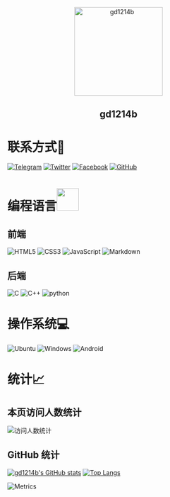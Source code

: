 <p align="center">
 <img width="200px" src="https://blog.gd1214b.icu/images/avatar.png" align="center" alt="gd1214b" />
 <h2 align="center">gd1214b</h2>
</p>

# 联系方式📱
[![Telegram](https://img.shields.io/badge/Telegram-2CA5E0?style=for-the-badge&logo=telegram&logoColor=white)](https://t.me/gd1214b) 
[![Twitter](https://img.shields.io/badge/Twitter-1DA1F2?style=for-the-badge&logo=twitter&logoColor=white)](https://twitter.com/gd1214b) 
[![Facebook](https://img.shields.io/badge/Facebook-1877F2?style=for-the-badge&logo=facebook&logoColor=white)](https://www.facebook.com/gd1214b/) 
[![GitHub](https://img.shields.io/badge/GitHub-100000?style=for-the-badge&logo=github&logoColor=white)](https://github.com/gd1214b)

# 编程语言<img src="https://cdn.jsdelivr.net/gh/gd1214b/files@main/giphy.gif" width="50">
## 前端
![HTML5](https://img.shields.io/badge/HTML5-E34F26?style=for-the-badge&logo=html5&logoColor=white) 
![CSS3](https://img.shields.io/badge/CSS3-1572B6?style=for-the-badge&logo=css3&logoColor=white) 
![JavaScript](https://img.shields.io/badge/JavaScript-323330?style=for-the-badge&logo=javascript&logoColor=F7DF1E) 
![Markdown](https://img.shields.io/badge/Markdown-000000?style=for-the-badge&logo=markdown&logoColor=white)
## 后端
![C](https://img.shields.io/badge/C-00599C?style=for-the-badge&logo=c&logoColor=white) 
![C++](https://img.shields.io/badge/C%2B%2B-00599C?style=for-the-badge&logo=c%2B%2B&logoColor=white) 
![python](https://img.shields.io/badge/Python-14354C?style=for-the-badge&logo=python&logoColor=white)

# 操作系统💻
![Ubuntu](https://img.shields.io/badge/Ubuntu-E95420?style=for-the-badge&logo=ubuntu&logoColor=white)
![Windows](https://img.shields.io/badge/Windows-0078D6?style=for-the-badge&logo=windows&logoColor=white)
![Android](https://img.shields.io/badge/Android-3DDC84?style=for-the-badge&logo=android&logoColor=white)

# 统计📈
## 本页访问人数统计
![访问人数统计](https://count.getloli.com/get/@gd1214b-github?theme=gelbooru)

## GitHub 统计
[![gd1214b's GitHub stats](https://github-stats.gd1214b.tk/api?username=gd1214b&show_icons=true&theme=radical)](https://github.com/gd1214b)
[![Top Langs](https://github-stats.gd1214b.tk/api/top-langs/?username=gd1214b&layout=compact&theme=radical)](https://github.com/gd1214b)

![Metrics](https://cdn.jsdelivr.net/gh/gd1214b/gd1214b@latest/github-metrics.svg)

